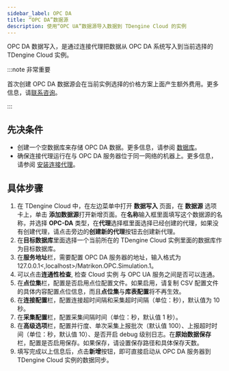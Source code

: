 ```yaml
---
sidebar_label: OPC DA
title: “OPC DA”数据源
description: 使用“OPC UA”数据源导入数据到 TDengine Cloud 的实例
---
```


OPC DA 数据写入，是通过连接代理把数据从 OPC DA 系统写入到当前选择的 TDengine Cloud 实例。

:::note 非常重要

首次创建 OPC DA 数据源会在当前实例选择的价格方案上面产生额外费用。更多信息，请[联系咨询](https://cloud.taosdata.com)。

:::

## 先决条件

- 创建一个空数据库来存储 OPC DA 数据。更多信息，请参阅 [数据库](../../../programming/model/#create-database)。
- 确保连接代理运行在与 OPC DA 服务器位于同一网络的机器上。更多信息，请参阅 [安装连接代理](../install-agent/)。

## 具体步骤

1. 在 TDengine Cloud 中，在左边菜单中打开 **数据写入** 页面，在 **数据源** 选项卡上，单击 **添加数据源**打开新增页面。在**名称**输入框里面填写这个数据源的名称，并选择 **OPC-DA** 类型，在**代理**选择框里面选择已经创建的代理，如果没有创建代理，请点击旁边的**创建新的代理**按钮去创建新代理。
2. 在**目标数据库**里面选择一个当前所在的 TDengine Cloud 实例里面的数据库作为目标数据库。
3. 在**服务地址**栏，需要配置 OPC DA 服务器的地址，输入格式为 127.0.0.1\<,localhost>/Matrikon.OPC.Simulation.1。
4. 可以点击**连通性检查**, 检查 Cloud 实例 与 OPC UA 服务之间是否可以连通。
5. 在**点位集**栏，配置是否启用点位配置文件。如果启用，请复制 CSV 配置文件的具体内容配置点位信息，而且**点位集**与**库表配置**将不再生效。
6. 在**连接配置**栏，配置连接超时间隔和采集超时间隔（单位：秒），默认值为 10 秒。
7. 在**采集配置**栏，配置采集间隔时间（单位：秒，默认值 1 秒）。
8. 在**高级选项**栏，配置并行度、单次采集上报批次（默认值 100）、上报超时时间（单位：秒，默认值 10）、是否开启 debug 级别日志。在**原始数据保存**栏，配置是否启用保存。如果保存，请设置保存路径和具体保存天数。
9. 填写完成以上信息后，点击**新增**按钮，即可直接启动从 OPC DA 服务器到 TDengine Cloud 实例的数据同步。
